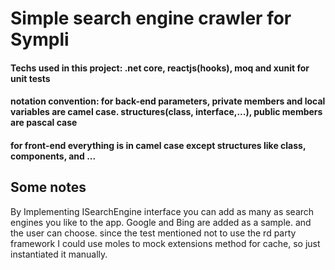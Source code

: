 # Simple search engine crawler for Sympli

#### Techs used in this project: .net core, reactjs(hooks), moq and xunit for unit tests

#### notation convention: for back-end parameters, private members and local variables are camel case. structures(class, interface,...), public members are pascal case
#### for front-end everything is in camel case except structures like class, components, and ...

## Some notes
By Implementing ISearchEngine interface you can add as many as search engines you like to the app. Google and Bing are added as a sample. and the user can choose.
since the test mentioned not to use the rd party framework I could use moles to mock extensions method for cache, so just instantiated it manually.
